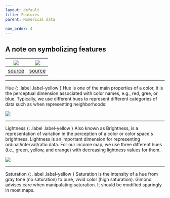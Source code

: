 ```yaml
---
layout: default
title: Features
parent: Numerical data

nav_order: 4
---
```


## A note on symbolizing features



<img src="{{site.baseurl}}/content/fig/color_space_std_small.jpg">     |  <img src="{{site.baseurl}}/content/fig/color_space_std_small_2.jpg">
:-------------------------:|:-------------------------:
[source](https://mgimond.github.io/Spatial/symbolizing-features.html)  |  [source](https://physics.stackexchange.com/questions/334734/how-is-hue-saturation-and-brightness-of-colours-explained-via-em-and-qed?rq=1)


___


Hue
{: .label .label-yellow }
Hue is one of the main properties of a color, it is the perceptual dimension associated with color names, e.g., red, gree, or blue. Typically, we use different hues to represent different categories of data such as when representing neighborhoods:

<img src="{{site.baseurl}}/content/fig/plot1.png">

___


Lightness
{: .label .label-yellow }
Also known as Brightness, is a representation of variation in the perception of a color or color space's brightness.
Lightness is an important dimension for representing ordinal/interval/ratio data. For our income map, we use three different hues (i.e., green, yellow, and orange) with decreasing lightness values for them. 

<img src="{{site.baseurl}}/content/fig/plot3.png">




___

Saturation
{: .label .label-yellow }
Saturation is the intensity of a hue from gray tone (no saturation) to pure, vivid color (high saturation).
Gimond advises care when manipulating saturation. It should be modified sparingly in most maps.